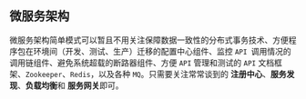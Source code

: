 ## 微服务架构

微服务架构简单模式可以暂且不用关注保障数据一致性的分布式事务技术、方便程序包在环境间（开发、测试、生产）迁移的配置中心组件、监控 `API `调用情况的调用链组件、避免系统超载的断路器组件、方便 `API` 管理和测试的 `API` 文档框架、`Zookeeper`、`Redis`，以及各种 `MQ`。只需要关注常常谈到的 **注册中心**、**服务发现**、**负载均衡**和 **服务网关**即可。
